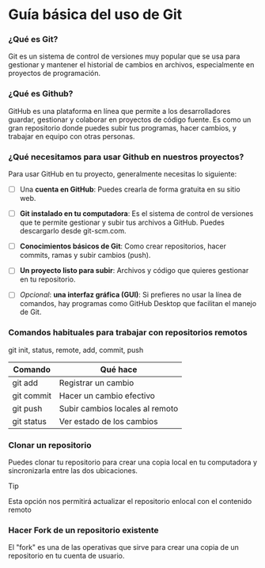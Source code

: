 # Guía básica del uso de Git

### ¿Qué es Git?
Git es un sistema de control de versiones muy popular que se usa para gestionar y mantener el historial de cambios en archivos, especialmente en proyectos de programación.

### ¿Qué es Github?
GitHub es una plataforma en línea que permite a los desarrolladores guardar, gestionar y colaborar en proyectos de código fuente. Es como un gran repositorio donde puedes subir tus programas, hacer cambios, y trabajar en equipo con otras personas.

### ¿Qué necesitamos para usar Github en nuestros proyectos?
Para usar GitHub en tu proyecto, generalmente necesitas lo siguiente:
- [ ] Una **cuenta en GitHub**: Puedes crearla de forma gratuita en su sitio web.
- [ ] **Git instalado en tu computadora**: Es el sistema de control de versiones que te permite gestionar y subir tus archivos a GitHub. Puedes descargarlo desde git-scm.com.
- [ ] **Conocimientos básicos de Git**: Como crear repositorios, hacer commits, ramas y subir cambios (push).
- [ ] **Un proyecto listo para subir**: Archivos y código que quieres gestionar en tu repositorio.
- [ ] *Opcional*: **una interfaz gráfica (GUI)**: Si prefieres no usar la línea de comandos, hay programas como GitHub Desktop que facilitan el manejo de Git.

  
### Comandos habituales para trabajar con repositorios remotos
git init, status, remote, add, commit, push

| Comando    | Qué hace                        |
|------------|---------------------------------|
| git add    | Registrar un cambio             |
| git commit | Hacer un cambio efectivo        |
| git push   | Subir cambios locales al remoto |
| git status | Ver estado de los cambios       |

### Clonar un repositorio
Puedes clonar tu repositorio para crear una copia local en tu computadora y sincronizarla entre las dos ubicaciones.
> [!TIP]
> Esta opción nos permitirá actualizar el repositorio enlocal con el contenido remoto

### Hacer Fork de un repositorio existente
El "fork" es una de las operativas que sirve para crear una copia de un repositorio en tu cuenta de usuario.

